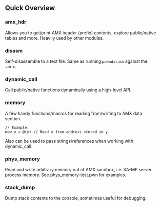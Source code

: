 Quick Overview
--------------

### amx_hdr ###

Allows you to get/print AMX header (prefix) contents, explore public/native tables
and more. Heavily used by other modules.

### disasm ###

Self-disassemble to a text file. Same as running `pawndisasm` against the .amx.

### dynamic_call ###

Call public/native functions dynamically using a high-level API.

### memory ###

A few handy functions/macros for reading from/writing to AMX data section. 

	// Example:
	new x = @(y) // Read x from address stored in y

Also can be used to pass strings/references when working with dynamic_call.

### phys_memory ###

Read and write arbitrary memory out of AMX sandbox, i.e. SA-MP server process 
memory. See phys_memory-test.pwn for examples.

### stack_dump ###

Dump stack contents to the console, sometimes useful for debugging.
